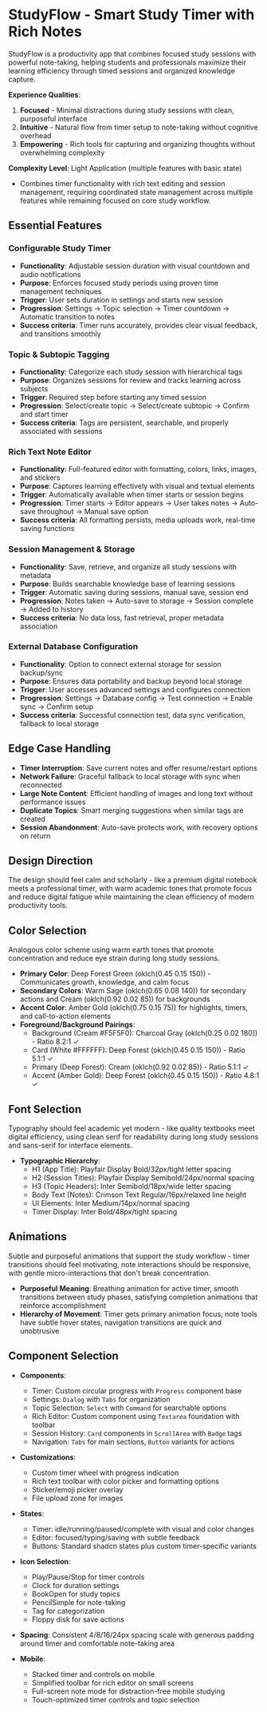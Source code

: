 # StudyFlow - Smart Study Timer with Rich Notes

StudyFlow is a productivity app that combines focused study sessions with powerful note-taking, helping students and professionals maximize their learning efficiency through timed sessions and organized knowledge capture.

**Experience Qualities**:
1. **Focused** - Minimal distractions during study sessions with clean, purposeful interface
2. **Intuitive** - Natural flow from timer setup to note-taking without cognitive overhead
3. **Empowering** - Rich tools for capturing and organizing thoughts without overwhelming complexity

**Complexity Level**: Light Application (multiple features with basic state)
- Combines timer functionality with rich text editing and session management, requiring coordinated state management across multiple features while remaining focused on core study workflow.

## Essential Features

### Configurable Study Timer
- **Functionality**: Adjustable session duration with visual countdown and audio notifications
- **Purpose**: Enforces focused study periods using proven time management techniques
- **Trigger**: User sets duration in settings and starts new session
- **Progression**: Settings → Topic selection → Timer countdown → Automatic transition to notes
- **Success criteria**: Timer runs accurately, provides clear visual feedback, and transitions smoothly

### Topic & Subtopic Tagging
- **Functionality**: Categorize each study session with hierarchical tags
- **Purpose**: Organizes sessions for review and tracks learning across subjects
- **Trigger**: Required step before starting any timed session
- **Progression**: Select/create topic → Select/create subtopic → Confirm and start timer
- **Success criteria**: Tags are persistent, searchable, and properly associated with sessions

### Rich Text Note Editor
- **Functionality**: Full-featured editor with formatting, colors, links, images, and stickers
- **Purpose**: Captures learning effectively with visual and textual elements
- **Trigger**: Automatically available when timer starts or session begins
- **Progression**: Timer starts → Editor appears → User takes notes → Auto-save throughout → Manual save option
- **Success criteria**: All formatting persists, media uploads work, real-time saving functions

### Session Management & Storage
- **Functionality**: Save, retrieve, and organize all study sessions with metadata
- **Purpose**: Builds searchable knowledge base of learning sessions
- **Trigger**: Automatic saving during sessions, manual save, session end
- **Progression**: Notes taken → Auto-save to storage → Session complete → Added to history
- **Success criteria**: No data loss, fast retrieval, proper metadata association

### External Database Configuration
- **Functionality**: Option to connect external storage for session backup/sync
- **Purpose**: Ensures data portability and backup beyond local storage
- **Trigger**: User accesses advanced settings and configures connection
- **Progression**: Settings → Database config → Test connection → Enable sync → Confirm setup
- **Success criteria**: Successful connection test, data sync verification, fallback to local storage

## Edge Case Handling

- **Timer Interruption**: Save current notes and offer resume/restart options
- **Network Failure**: Graceful fallback to local storage with sync when reconnected
- **Large Note Content**: Efficient handling of images and long text without performance issues
- **Duplicate Topics**: Smart merging suggestions when similar tags are created
- **Session Abandonment**: Auto-save protects work, with recovery options on return

## Design Direction

The design should feel calm and scholarly - like a premium digital notebook meets a professional timer, with warm academic tones that promote focus and reduce digital fatigue while maintaining the clean efficiency of modern productivity tools.

## Color Selection

Analogous color scheme using warm earth tones that promote concentration and reduce eye strain during long study sessions.

- **Primary Color**: Deep Forest Green (oklch(0.45 0.15 150)) - Communicates growth, knowledge, and calm focus
- **Secondary Colors**: Warm Sage (oklch(0.65 0.08 140)) for secondary actions and Cream (oklch(0.92 0.02 85)) for backgrounds
- **Accent Color**: Amber Gold (oklch(0.75 0.15 75)) for highlights, timers, and call-to-action elements
- **Foreground/Background Pairings**: 
  - Background (Cream #F5F5F0): Charcoal Gray (oklch(0.25 0.02 180)) - Ratio 8.2:1 ✓
  - Card (White #FFFFFF): Deep Forest (oklch(0.45 0.15 150)) - Ratio 5.1:1 ✓
  - Primary (Deep Forest): Cream (oklch(0.92 0.02 85)) - Ratio 5.1:1 ✓
  - Accent (Amber Gold): Deep Forest (oklch(0.45 0.15 150)) - Ratio 4.8:1 ✓

## Font Selection

Typography should feel academic yet modern - like quality textbooks meet digital efficiency, using clean serif for readability during long study sessions and sans-serif for interface elements.

- **Typographic Hierarchy**:
  - H1 (App Title): Playfair Display Bold/32px/tight letter spacing
  - H2 (Session Titles): Playfair Display Semibold/24px/normal spacing  
  - H3 (Topic Headers): Inter Semibold/18px/wide letter spacing
  - Body Text (Notes): Crimson Text Regular/16px/relaxed line height
  - UI Elements: Inter Medium/14px/normal spacing
  - Timer Display: Inter Bold/48px/tight spacing

## Animations

Subtle and purposeful animations that support the study workflow - timer transitions should feel motivating, note interactions should be responsive, with gentle micro-interactions that don't break concentration.

- **Purposeful Meaning**: Breathing animation for active timer, smooth transitions between study phases, satisfying completion animations that reinforce accomplishment
- **Hierarchy of Movement**: Timer gets primary animation focus, note tools have subtle hover states, navigation transitions are quick and unobtrusive

## Component Selection

- **Components**: 
  - Timer: Custom circular progress with `Progress` component base
  - Settings: `Dialog` with `Tabs` for organization
  - Topic Selection: `Select` with `Command` for searchable options
  - Rich Editor: Custom component using `Textarea` foundation with toolbar
  - Session History: `Card` components in `ScrollArea` with `Badge` tags
  - Navigation: `Tabs` for main sections, `Button` variants for actions

- **Customizations**: 
  - Custom timer wheel with progress indication
  - Rich text toolbar with color picker and formatting options
  - Sticker/emoji picker overlay
  - File upload zone for images

- **States**:
  - Timer: idle/running/paused/complete with visual and color changes
  - Editor: focused/typing/saving with subtle feedback
  - Buttons: Standard shadcn states plus custom timer-specific variants

- **Icon Selection**: 
  - Play/Pause/Stop for timer controls
  - Clock for duration settings
  - BookOpen for study topics
  - PencilSimple for note-taking
  - Tag for categorization
  - Floppy disk for save actions

- **Spacing**: Consistent 4/8/16/24px spacing scale with generous padding around timer and comfortable note-taking area

- **Mobile**: 
  - Stacked timer and controls on mobile
  - Simplified toolbar for rich editor on small screens
  - Full-screen note mode for distraction-free mobile studying
  - Touch-optimized timer controls and topic selection